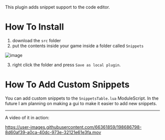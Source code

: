 This plugin adds snippet support to the code editor.

# How To Install
1. download the `src` folder
2. put the contents inside your game inside a folder called `Snippets`

![image](https://user-images.githubusercontent.com/66361859/198686460-2769b701-6cb4-447e-a9fc-20abedd7712e.png)

3. right click the folder and press `Save as local plugin`.

# How To Add Custom Snippets
You can add custom snippets to the `SnippetsTable.lua` ModuleScript. In the future I am planning on making a gui to make it easier to add new snippets.

- - -
A video of it in action:

https://user-images.githubusercontent.com/66361859/198686798-8d60af39-a0ca-40dc-973e-32121e61e3fa.mov


